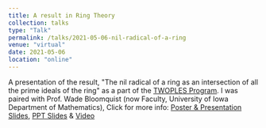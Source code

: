 ```yaml
---
title: A result in Ring Theory
collection: talks
type: "Talk"
permalink: /talks/2021-05-06-nil-radical-of-a-ring
venue: "virtual"
date: 2021-05-06
location: "online"
---
```


A presentation of the result, "The nil radical of a ring as an intersection of all the prime ideals of the ring" as a part of the [TWOPLES Program](https://sites.google.com/view/twoples/home). I was paired with Prof. Wade Bloomquist (now Faculty, University of Iowa Department of Mathematics), Click for more info: [Poster & Presentation Slides](https://drive.google.com/file/d/1lZvbXWdcYZdcPS-5w30wNWrvGmGAwnDa/view?usp=sharing), [PPT Slides](https://drive.google.com/file/d/1d8_SkxE01YgU7IjX2LD52pnPG2pdIHvg/view?usp=sharing) & [Video](https://drive.google.com/file/d/1kWiX6CmnFot8RGJg1WXsgcPLBIexlUMt/view?usp=sharing)
